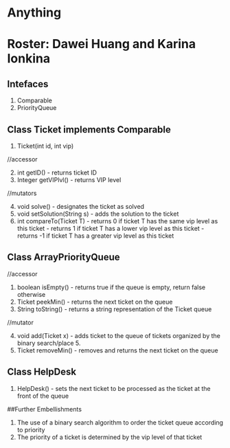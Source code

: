 # Anything
# Roster: Dawei Huang and Karina Ionkina

## Intefaces
1. Comparable
2. PriorityQueue

## Class Ticket implements Comparable<t>
1. Ticket(int id, int vip)

//accessor

2. int getID() - returns ticket ID
3. Integer getVIPlvl() - returns VIP level

//mutators

4. void solve() - designates the ticket as solved
5. void setSolution(String s) - adds the solution to the ticket
6. int compareTo(Ticket T) - returns 0 if ticket T has the same vip level as this ticket
                           - returns 1 if ticket T has a lower vip level as this ticket
                           - returns -1 if ticket T has a greater vip level as this ticket

## Class ArrayPriorityQueue

//accessor

1. boolean isEmpty() - returns true if the queue is empty, return false otherwise
2. Ticket peekMin() - returns the next ticket on the queue
3. String toString() -  returns a string representation of the Ticket queue

//mutator

4. void add(Ticket x) - adds ticket to the queue of tickets organized by the binary search/place 5. 
5. Ticket removeMin() - removes and returns the next ticket on the queue

## Class HelpDesk
1. HelpDesk() - sets the next ticket to be processed as the ticket at the front of the queue

##Further Embellishments
1. The use of a binary search algorithm to order the ticket queue according to priority
2. The priority of a ticket is determined by the vip level of that ticket
